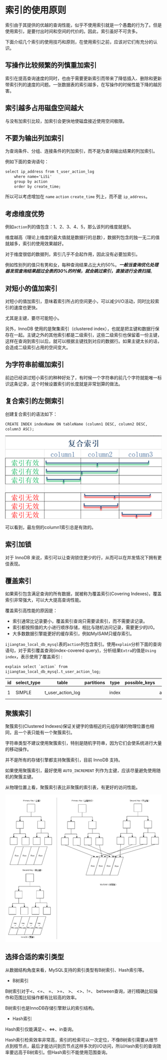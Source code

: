 # 索引的使用原则

索引由于其提供的优越的查询性能，似乎不使用索引就是一个愚蠢的行为了。但是使用索引，是要付出时间和空间的代价的。因此，索引虽好不可贪多。

下面介绍几个索引的使用技巧和原则，在使用索引之前，应该对它们有充分的认识。

## 写操作比较频繁的列慎重加索引

索引在提高查询速度的同时，也由于需要更新索引而带来了降低插入、删除和更新带索引列的速度的问题。一张数据表的索引越多，在写操作的时候性能下降的越厉害。

## 索引越多占用磁盘空间越大

与没有加索引比较，加索引会更快地使磁盘接近使用空间极限。

## 不要为输出列加索引

为查询条件、分组、连接条件的列加索引，而不是为查询输出结果的列加索引。

例如下面的查询语句：

```mysql
select ip_address from t_user_action_log
    where name='LiSi'
    group by action
    order by create_time;
```

所以可以考虑增加在 `name` `action` `create_time` 列上，而不是 `ip_address`。

## 考虑维度优势

例如`action`列的值包含：1、2、3、4、5，那么该列的维度就是5。

维度越高（理论上维度的最大值就是数据行的总数），数据列包含的独一无二的值就越多，索引的使用效果越好。

对于维度很低的数据列，索引几乎不会起作用，因此没有必要加索引。

例如性别列的值只有男和女，每种查询结果占比大约50%。***一般当查询优化处理器发现查询结果超过全表的30%的时候，就会跳过索引，直接进行全表扫描***。

## 对短小的值加索引

对短小的值加索引，意味着索引所占的空间更小，可以减少I/O活动，同时比较索引的速度也更快。

尤其是主键，要尽可能短小。

另外，InnoDB 使用的是聚集索引（clustered index），也就是把主键和数据行保存在一起。主键之外的其他索引都是二级索引，这些二级索引也保留着一份主键，这样在查询到索引以后，就可以根据主键找到对应的数据行。如果主键太长的话，会造成二级索引占用的空间变大。

## 为字符串前缀加索引

前边已经讲过短小索引的种种好处了，有时候一个字符串的前几个字符就能唯一标识这条记录，这个时候设置索引的长度就是非常划算的做法。

## 复合索引的左侧索引

创建复合索引的语法如下：

```mysql
CREATE INDEX indexName ON tableName (column1 DESC, column2 DESC, column3 ASC);
```

![image-20200803104358499](images/image-20200803104358499.png)

可以看到，最左侧的column1索引总是有效的。

## 索引加锁

对于 InnoDB 来说，索引可以让查询锁住更少的行，从而可以在并发情况下拥有更佳表现。

## 覆盖索引

如果索引包含满足查询的所有数据，就被称为覆盖索引(Covering Indexes)，覆盖索引非常强大，可以大大提高查询性能。

覆盖索引高性能的原因是：

- 索引通常比记录要小，覆盖索引查询只需要读索引，而不需要读记录。
- 索引都按照值的大小进行顺序存储，相比与随机访问记录，需要更少的I/0。
- 大多数数据引擎能更好的缓存索引，例如MyISAM只缓存索引。

`ijiangtao_local_db_mysql`表的`action`列包含索引。使用`explain`分析下面的查询语句，对于索引覆盖查询(index-covered query)，分析结果`Extra`的值是`Using index`，表示使用了覆盖索引 :

```mysql
explain select `action` from ijiangtao_local_db_mysql.t_user_action_log;
```

| id   | select_type | table             | partitions | type  | possible_keys | key    | key_len | ref  | rows    | filtered | Extra       |
| ---- | ----------- | ----------------- | ---------- | ----- | ------------- | ------ | ------- | ---- | ------- | -------- | ----------- |
| 1    | SIMPLE      | t_user_action_log |            | index |               | action | 5       |      | 199,703 | 100.00   | Using index |

## 聚簇索引

聚簇索引(Clustered Indexes)保证关键字的值相近的元组存储的物理位置也相同，且一个表只能有一个聚簇索引。

字符串类型不建议使用聚簇索引，特别是随机字符串，因为它们会使系统进行大量的移动操作。

并不是所有的存储引擎都支持聚簇索引，目前 InnoDB 支持。

如果使用聚簇索引，最好使用 `AUTO_INCREMENT` 列作为主键，应该尽量避免使用随机的聚簇主键。

从物理位置上看，聚簇索引表比非聚簇的索引表，有更好的访问性能。

![image-20200803110014279](images/image-20200803110014279.png)

## 选择合适的索引类型

从数据结构角度来看，MySQL支持的索引类型有B树索引、Hash索引等。

- B树索引

B树索引对于<、<=、 =、 >=、 >、 <>、!=、 between查询，进行精确比较操作和范围比较操作都有比较高的效率。

B树索引也是InnoDB存储引擎默认的索引结构。

- Hash索引

Hash索引仅能满足=、<=>、in查询。

Hash索引检索效率非常高，索引的检索可以一次定位，不像B树索引需要从根节点到枝节点，最后才能访问到页节点这样多次的I/O访问，所以Hash索引的查询效率要远高于B树索引。但Hash索引不能使用范围查询。